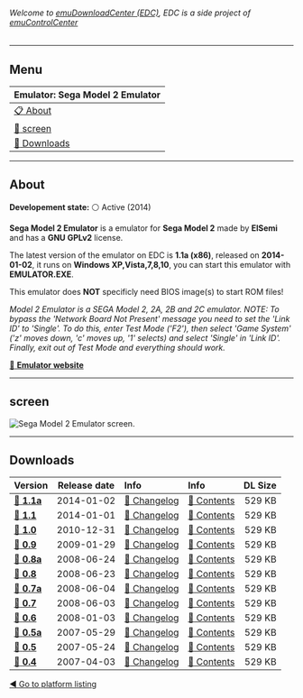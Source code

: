 ###### Welcome to [emuDownloadCenter (EDC)](https://github.com/PhoenixInteractiveNL/emuDownloadCenter/wiki/), EDC is a side project of [emuControlCenter](https://github.com/PhoenixInteractiveNL/emuControlCenter/wiki/)
***
## Menu
| **Emulator: Sega Model 2 Emulator** |
|:---------|
| [:clipboard: About](#about) |
| [:sunrise: screen](#screen) |
| [:floppy_disk: Downloads](#downloads) |
***
## About
**Developement state:** :white_circle: Active (2014)

**Sega Model 2 Emulator** is a emulator for **Sega Model 2** made by **ElSemi** and has a **GNU GPLv2** license.

The latest version of the emulator on EDC is **1.1a (x86)**, released on **2014-01-02**, it runs on **Windows XP,Vista,7,8,10**, you can start this emulator with **EMULATOR.EXE**.

This emulator does **NOT** specificly need BIOS image(s) to start ROM files!

_Model 2 Emulator is a SEGA Model 2, 2A, 2B and 2C emulator. NOTE: To bypass the 'Network Board Not Present' message you need to set the 'Link ID' to 'Single'. To do this, enter Test Mode ('F2'), then select 'Game System' ('z' moves down, 'c' moves up, '1' selects) and select 'Single' in 'Link ID'. Finally, exit out of Test Mode and everything should work._

[:link: **Emulator website**](http://nebula.emulatronia.com)
***
## screen
![](https://raw.githubusercontent.com/PhoenixInteractiveNL/emuDownloadCenter/master/hooks/m2emulator/emulator_screen_01.jpg "Sega Model 2 Emulator screen.")
***
## Downloads
| Version  | Release date  | Info       | Info       | DL Size    |
|:---------|:-------------:|:-----------|:-----------|-----------:|
| [:floppy_disk: **1.1a**](https://github.com/PhoenixInteractiveNL/edc-repo0004/raw/master/m2emulator/1.1a.7z) | 2014-01-02 | [:page_facing_up: Changelog](https://github.com/PhoenixInteractiveNL/edc-repo0004/blob/master/m2emulator/1.1a_changelog.txt) | [:mag_right: Contents](https://github.com/PhoenixInteractiveNL/edc-repo0004/blob/master/m2emulator/1.1a_contents.txt) | 529 KB |
| [:floppy_disk: **1.1**](https://github.com/PhoenixInteractiveNL/edc-repo0004/raw/master/m2emulator/1.1.7z) | 2014-01-01 | [:page_facing_up: Changelog](https://github.com/PhoenixInteractiveNL/edc-repo0004/blob/master/m2emulator/1.1_changelog.txt) | [:mag_right: Contents](https://github.com/PhoenixInteractiveNL/edc-repo0004/blob/master/m2emulator/1.1_contents.txt) | 529 KB |
| [:floppy_disk: **1.0**](https://github.com/PhoenixInteractiveNL/edc-repo0004/raw/master/m2emulator/1.0.7z) | 2010-12-31 | [:page_facing_up: Changelog](https://github.com/PhoenixInteractiveNL/edc-repo0004/blob/master/m2emulator/1.0_changelog.txt) | [:mag_right: Contents](https://github.com/PhoenixInteractiveNL/edc-repo0004/blob/master/m2emulator/1.0_contents.txt) | 529 KB |
| [:floppy_disk: **0.9**](https://github.com/PhoenixInteractiveNL/edc-repo0004/raw/master/m2emulator/0.9.7z) | 2009-01-29 | [:page_facing_up: Changelog](https://github.com/PhoenixInteractiveNL/edc-repo0004/blob/master/m2emulator/0.9_changelog.txt) | [:mag_right: Contents](https://github.com/PhoenixInteractiveNL/edc-repo0004/blob/master/m2emulator/0.9_contents.txt) | 529 KB |
| [:floppy_disk: **0.8a**](https://github.com/PhoenixInteractiveNL/edc-repo0004/raw/master/m2emulator/0.8a.7z) | 2008-06-24 | [:page_facing_up: Changelog](https://github.com/PhoenixInteractiveNL/edc-repo0004/blob/master/m2emulator/0.8a_changelog.txt) | [:mag_right: Contents](https://github.com/PhoenixInteractiveNL/edc-repo0004/blob/master/m2emulator/0.8a_contents.txt) | 529 KB |
| [:floppy_disk: **0.8**](https://github.com/PhoenixInteractiveNL/edc-repo0004/raw/master/m2emulator/0.8.7z) | 2008-06-23 | [:page_facing_up: Changelog](https://github.com/PhoenixInteractiveNL/edc-repo0004/blob/master/m2emulator/0.8_changelog.txt) | [:mag_right: Contents](https://github.com/PhoenixInteractiveNL/edc-repo0004/blob/master/m2emulator/0.8_contents.txt) | 529 KB |
| [:floppy_disk: **0.7a**](https://github.com/PhoenixInteractiveNL/edc-repo0004/raw/master/m2emulator/0.7a.7z) | 2008-06-04 | [:page_facing_up: Changelog](https://github.com/PhoenixInteractiveNL/edc-repo0004/blob/master/m2emulator/0.7a_changelog.txt) | [:mag_right: Contents](https://github.com/PhoenixInteractiveNL/edc-repo0004/blob/master/m2emulator/0.7a_contents.txt) | 529 KB |
| [:floppy_disk: **0.7**](https://github.com/PhoenixInteractiveNL/edc-repo0004/raw/master/m2emulator/0.7.7z) | 2008-06-03 | [:page_facing_up: Changelog](https://github.com/PhoenixInteractiveNL/edc-repo0004/blob/master/m2emulator/0.7_changelog.txt) | [:mag_right: Contents](https://github.com/PhoenixInteractiveNL/edc-repo0004/blob/master/m2emulator/0.7_contents.txt) | 529 KB |
| [:floppy_disk: **0.6**](https://github.com/PhoenixInteractiveNL/edc-repo0004/raw/master/m2emulator/0.6.7z) | 2008-01-03 | [:page_facing_up: Changelog](https://github.com/PhoenixInteractiveNL/edc-repo0004/blob/master/m2emulator/0.6_changelog.txt) | [:mag_right: Contents](https://github.com/PhoenixInteractiveNL/edc-repo0004/blob/master/m2emulator/0.6_contents.txt) | 529 KB |
| [:floppy_disk: **0.5a**](https://github.com/PhoenixInteractiveNL/edc-repo0004/raw/master/m2emulator/0.5a.7z) | 2007-05-29 | [:page_facing_up: Changelog](https://github.com/PhoenixInteractiveNL/edc-repo0004/blob/master/m2emulator/0.5a_changelog.txt) | [:mag_right: Contents](https://github.com/PhoenixInteractiveNL/edc-repo0004/blob/master/m2emulator/0.5a_contents.txt) | 529 KB |
| [:floppy_disk: **0.5**](https://github.com/PhoenixInteractiveNL/edc-repo0004/raw/master/m2emulator/0.5.7z) | 2007-05-24 | [:page_facing_up: Changelog](https://github.com/PhoenixInteractiveNL/edc-repo0004/blob/master/m2emulator/0.5_changelog.txt) | [:mag_right: Contents](https://github.com/PhoenixInteractiveNL/edc-repo0004/blob/master/m2emulator/0.5_contents.txt) | 529 KB |
| [:floppy_disk: **0.4**](https://github.com/PhoenixInteractiveNL/edc-repo0004/raw/master/m2emulator/0.4.7z) | 2007-04-03 | [:page_facing_up: Changelog](https://github.com/PhoenixInteractiveNL/edc-repo0004/blob/master/m2emulator/0.4_changelog.txt) | [:mag_right: Contents](https://github.com/PhoenixInteractiveNL/edc-repo0004/blob/master/m2emulator/0.4_contents.txt) | 529 KB |

[:arrow_backward: Go to platform listing](https://github.com/PhoenixInteractiveNL/emuDownloadCenter/wiki/EDC-Platform-List)
